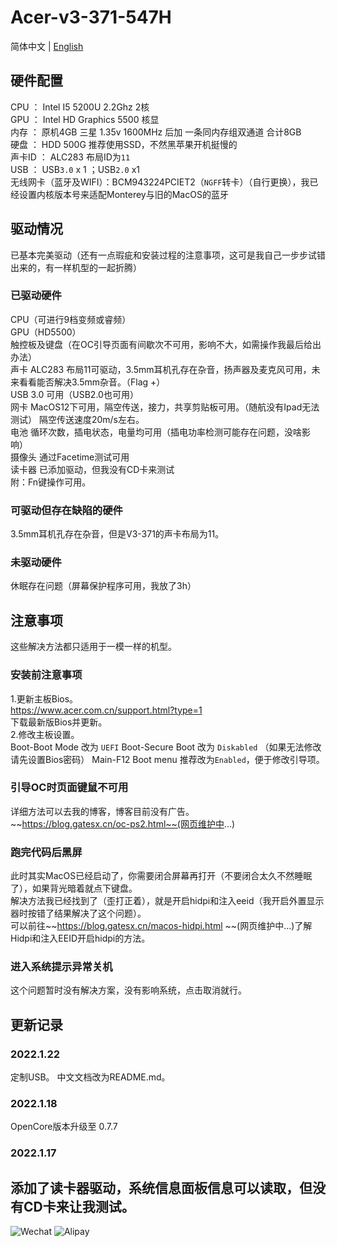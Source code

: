 # Acer-v3-371-547H
简体中文 | [English](./README-en.md)<br>
##  硬件配置
CPU ： Intel I5 5200U 2.2Ghz 2核<br>
GPU ： Intel HD Graphics 5500 核显<br>
内存 ： 原机4GB 三星 1.35v 1600MHz 后加 一条同内存组双通道 合计8GB<br>
硬盘 ： HDD 500G 推荐使用SSD，不然黑苹果开机挺慢的<br>
声卡ID ： ALC283 布局ID为`11`<br>
USB ： USB`3.0` x 1 ；USB`2.0` x1 <br>
无线网卡（蓝牙及WIFI）：BCM943224PCIET2（`NGFF`转卡）（自行更换），我已经设置内核版本号来适配Monterey与旧的MacOS的蓝牙<br>
## 驱动情况
已基本完美驱动（还有一点瑕疵和安装过程的注意事项，这可是我自己一步步试错出来的，有一样机型的一起折腾）
### 已驱动硬件
CPU（可进行9档变频或睿频）<br>
GPU（HD5500）<br>
触控板及键盘（在OC引导页面有间歇次不可用，影响不大，如需操作我最后给出办法）<br>
声卡 ALC283 布局11可驱动，3.5mm耳机孔存在杂音，扬声器及麦克风可用，未来看看能否解决3.5mm杂音。（Flag +）<br>
USB 3.0 可用（USB2.0也可用）<br>
网卡 MacOS12下可用，隔空传送，接力，共享剪贴板可用。（随航没有Ipad无法测试） 隔空传送速度20m/s左右。<br>
电池 循环次数，插电状态，电量均可用（插电功率检测可能存在问题，没啥影响）<br>
摄像头 通过Facetime测试可用<br>
读卡器 已添加驱动，但我没有CD卡来测试<br>
附：Fn键操作可用。
### 可驱动但存在缺陷的硬件
3.5mm耳机孔存在杂音，但是V3-371的声卡布局为11。
### 未驱动硬件
休眠存在问题（屏幕保护程序可用，我放了3h）
## 注意事项
这些解决方法都只适用于一模一样的机型。
### 安装前注意事项
1.更新主板Bios。<br>
https://www.acer.com.cn/support.html?type=1 <br>
下载最新版Bios并更新。<br>
2.修改主板设置。<br>
Boot-Boot Mode 改为 `UEFI`
Boot-Secure Boot 改为 `Diskabled` （如果无法修改请先设置Bios密码）
Main-F12 Boot menu 推荐改为`Enabled`，便于修改引导项。
### 引导OC时页面键鼠不可用
详细方法可以去我的博客，博客目前没有广告。<br>
~~https://blog.gatesx.cn/oc-ps2.html~~(网页维护中...)
### 跑完代码后黑屏
此时其实MacOS已经启动了，你需要闭合屏幕再打开（不要闭合太久不然睡眠了），如果背光暗着就点下键盘。<br>
解决方法我已经找到了（歪打正着），就是开启hidpi和注入eeid（我开启外置显示器时按错了结果解决了这个问题）。<br>
可以前往~~https://blog.gatesx.cn/macos-hidpi.html ~~(网页维护中...)了解Hidpi和注入EEID开启hidpi的方法。
### 进入系统提示异常关机

这个问题暂时没有解决方案，没有影响系统，点击取消就行。<br>

## 更新记录
### 2022.1.22
定制USB。
中文文档改为README.md。
### 2022.1.18
OpenCore版本升级至 0.7.7
### 2022.1.17
添加了读卡器驱动，系统信息面板信息可以读取，但没有CD卡来让我测试。
---
![Wechat](https://user-images.githubusercontent.com/84220224/149635235-3f295841-d2cf-4579-b2a7-00b5345ff77e.jpg)
![Alipay](https://user-images.githubusercontent.com/84220224/149635237-1d548a3f-12c8-4c4b-81a8-08b455b9801f.jpg)
